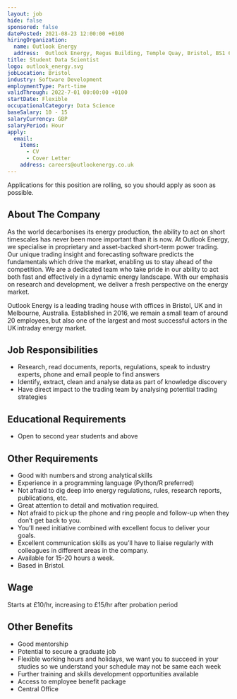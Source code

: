 ```yaml
---
layout: job
hide: false
sponsored: false
datePosted: 2021-08-23 12:00:00 +0100
hiringOrganization:
  name: Outlook Energy
  address:  Outlook Energy, Regus Building, Temple Quay, Bristol, BS1 6EA
title: Student Data Scientist
logo: outlook_energy.svg
jobLocation: Bristol
industry: Software Development
employmentType: Part-time
validThrough: 2022-7-01 00:00:00 +0100
startDate: Flexible
occupationalCategory: Data Science
baseSalary: 10 - 15
salaryCurrency: GBP
salaryPeriod: Hour
apply:
  email:
    items:
      - CV
      - Cover Letter
    address: careers@outlookenergy.co.uk
---
```


Applications for this position are rolling, so you should apply as soon as possible.

## About The Company
As the world decarbonises its energy production, the ability to act on short timescales has never been more important than it is now. At Outlook Energy, we specialise in proprietary and asset-backed short-term power trading. Our unique trading insight and forecasting software predicts the fundamentals which drive the market, enabling us to stay ahead of the competition. We are a dedicated team who take pride in our ability to act both fast and effectively in a dynamic energy landscape. With our emphasis on research and development, we deliver a fresh perspective on the energy market.

Outlook Energy is a leading trading house with offices in Bristol, UK and in Melbourne, Australia. Established in 2016, we remain a small team of around 20 employees, but also one of the largest and most successful actors in the UK intraday energy market. 

## Job Responsibilities
* Research, read documents, reports, regulations, speak to industry experts, phone and email people to find answers
* Identify, extract, clean and analyse data as part of knowledge discovery
* Have direct impact to the trading team by analysing potential trading strategies

## Educational Requirements
* Open to second year students and above

## Other Requirements
* Good with numbers and strong analytical skills
* Experience in a programming language (Python/R preferred)
* Not afraid to dig deep into energy regulations, rules, research reports, publications, etc.
* Great attention to detail and motivation required.  
* Not afraid to pick up the phone and ring people and follow-up when they don’t get back to you. 
* You’ll need initiative combined with excellent focus to deliver your goals. 
* Excellent communication skills as you’ll have to liaise regularly with colleagues in different areas in the company.
* Available for 15-20 hours a week.
* Based in Bristol.

## Wage
Starts at £10/hr, increasing to £15/hr after probation period

## Other Benefits
* Good mentorship
* Potential to secure a graduate job
* Flexible working hours and holidays, we want you to succeed in your studies so we understand your schedule may not be same each week 
* Further training and skills development opportunities available 
* Access to employee benefit package
* Central Office 
